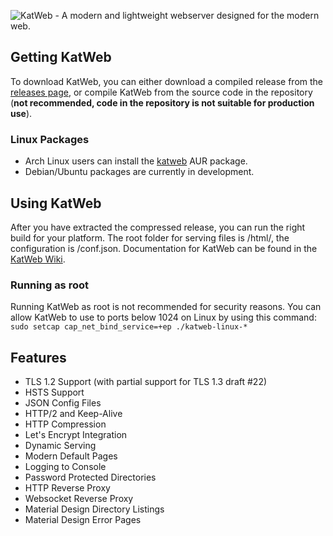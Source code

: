 <img src="https://kittyhacker101.tk/KatWeb.png" alt="KatWeb - A modern and lightweight webserver designed for the modern web."></img> 

## Getting KatWeb
To download KatWeb, you can either download a compiled release from the [releases page](https://github.com/kittyhacker101/KatWeb/releases), or compile KatWeb from the source code in the repository (**not recommended, code in the repository is not suitable for production use**).

### Linux Packages
- Arch Linux users can install the [katweb](https://aur.archlinux.org/packages/katweb/) AUR package.
- Debian/Ubuntu packages are currently in development.

## Using KatWeb
After you have extracted the compressed release, you can run the right build for your platform.
The root folder for serving files is /html/, the configuration is /conf.json.
Documentation for KatWeb can be found in the [KatWeb Wiki](https://github.com/kittyhacker101/KatWeb/wiki).

### Running as root
Running KatWeb as root is not recommended for security reasons. You can allow KatWeb to use to ports below 1024 on Linux by using this command: `sudo setcap cap_net_bind_service=+ep ./katweb-linux-*`

## Features
- TLS 1.2 Support (with partial support for TLS 1.3 draft #22)
- HSTS Support
- JSON Config Files
- HTTP/2 and Keep-Alive
- HTTP Compression
- Let's Encrypt Integration
- Dynamic Serving
- Modern Default Pages
- Logging to Console
- Password Protected Directories
- HTTP Reverse Proxy
- Websocket Reverse Proxy
- Material Design Directory Listings
- Material Design Error Pages
